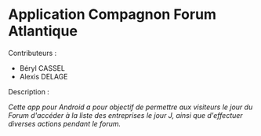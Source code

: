 # Application Compagnon Forum Atlantique

Contributeurs :

* Béryl CASSEL
* Alexis DELAGE

Description :

*Cette app pour Android a pour objectif de permettre aux visiteurs le jour du Forum d'accéder à la liste des entreprises le jour J, ainsi que d'effectuer diverses actions pendant le forum.*